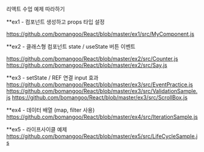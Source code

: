 리액트 수업 예제 따라하기

**ex1 - 컴포넌트 생성하고 props 타입 설정

https://github.com/bomangoo/React/blob/master/ex1/src/MyComponent.js


**ex2 - 클래스형 컴포넌트 state / useState 버튼 이벤트

https://github.com/bomangoo/React/blob/master/ex2/src/Counter.js
https://github.com/bomangoo/React/blob/master/ex2/src/Say.js


**ex3 - setState / REF 연결 input 효과
https://github.com/bomangoo/React/blob/master/ex3/src/EventPractice.js
https://github.com/bomangoo/React/blob/master/ex3/src/ValidationSample.js
https://github.com/bomangoo/React/blob/master/ex3/src/ScrollBox.js


**ex4 - 데이터 배열 (map, filter 사용)
https://github.com/bomangoo/React/blob/master/ex4/src/IterationSample.js


**ex5 - 라이프사이클 예제
https://github.com/bomangoo/React/blob/master/ex5/src/LifeCycleSample.js